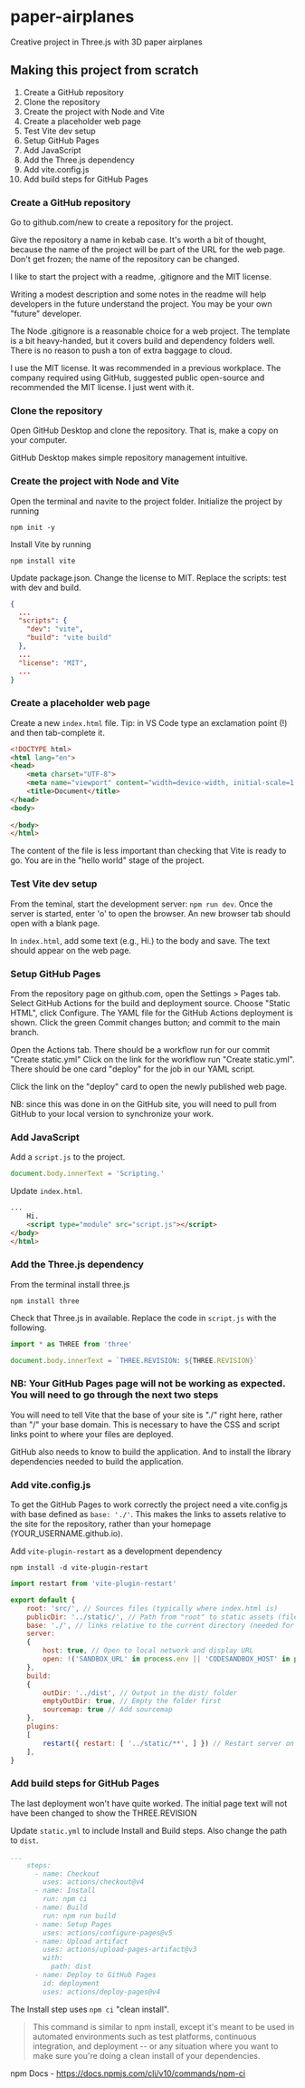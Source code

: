# paper-airplanes

Creative project in Three.js with 3D paper airplanes

## Making this project from scratch

1. Create a GitHub repository
2. Clone the repository
3. Create the project with Node and Vite
4. Create a placeholder web page
5. Test Vite dev setup
6. Setup GitHub Pages
7. Add JavaScript
8. Add the Three.js dependency
9. Add vite.config.js
10. Add build steps for GitHub Pages

### Create a GitHub repository

Go to github.com/new to create a repository for the project.

Give the repository a name in kebab case. It's worth a bit of thought, because the name of the project will be part of the URL for the web page. Don't get frozen; the name of the repository can be changed.

I like to start the project with a readme, .gitignore and the MIT license.

Writing a modest description and some notes in the readme will help developers in the future understand the project. You may be your own "future" developer.

The Node .gitignore is a reasonable choice for a web project. The template is a bit heavy-handed, but it covers build and dependency folders well. There is no reason to push a ton of extra baggage to cloud.

I use the MIT license. It was recommended in a previous workplace. The company required using GitHub, suggested public open-source and recommended the MIT license. I just went with it.

### Clone the repository

Open GitHub Desktop and clone the repository. That is, make a copy on your computer.

GitHub Desktop makes simple repository management intuitive.

### Create the project with Node and Vite

Open the terminal and navite to the project folder. Initialize the project by running

``` Terminal
npm init -y
```

Install Vite by running

``` Terminal
npm install vite
```

Update package.json. Change the license to MIT. Replace the scripts: test with dev and build.

``` JSON
{
  ...
  "scripts": {
    "dev": "vite",
    "build": "vite build"
  },
  ...
  "license": "MIT",
  ...
}
```

### Create a placeholder web page

Create a new ```index.html``` file. Tip: in VS Code type an exclamation point (!) and then tab-complete it.

``` HTML
<!DOCTYPE html>
<html lang="en">
<head>
    <meta charset="UTF-8">
    <meta name="viewport" content="width=device-width, initial-scale=1.0">
    <title>Document</title>
</head>
<body>
    
</body>
</html>
```

The content of the file is less important than checking that Vite is ready to go. You are in the "hello world" stage of the project.

### Test Vite dev setup

From the teminal, start the development server: ```npm run dev```. Once the server is started, enter 'o' to open the browser. An new browser tab should open with a blank page.

In ```index.html```, add some text (e.g., Hi.) to the body and save. The text should appear on the web page.

### Setup GitHub Pages

From the repository page on github.com, open the Settings > Pages tab. Select GitHub Actions for the build and deployment source. Choose "Static HTML", click Configure. The YAML file for the GitHub Actions deployment is shown. Click the green Commit changes button; and commit to the main branch.

Open the Actions tab. There should be a workflow run for our commit "Create static.yml" Click on the link for the workflow run "Create static.yml". There should be one card "deploy" for the job in our YAML script.

Click the link on the "deploy" card to open the newly published web page.

NB: since this was done in on the GitHub site, you will need to pull from GitHub to your local version to synchronize your work.

### Add JavaScript

Add a ```script.js``` to the project.

``` JavaScript
document.body.innerText = 'Scripting.'
```

Update ```index.html```.

``` HTML
...
    Hi.
    <script type="module" src="script.js"></script>
</body>
</html>
```

### Add the Three.js dependency

From the terminal install three.js

``` Terminal
npm install three
```

Check that Three.js in available. Replace the code in ```script.js``` with the following.

``` JavaScript
import * as THREE from 'three'

document.body.innerText = `THREE.REVISION: ${THREE.REVISION}`
```

### NB: Your GitHub Pages page will not be working as expected. You will need to go through the next two steps

You will need to tell Vite that the base of your site is "./" right here, rather than "/" your base domain. This is necessary to have the CSS and script links point to where your files are deployed.

GitHub also needs to know to build the application. And to install the library dependencies needed to build the application.

### Add vite.config.js

To get the GitHub Pages to work correctly the project need a vite.config.js with base defined as ```base: './'```. This makes the links to assets relative to the site for the repository, rather than your homepage (YOUR_USERNAME.github.io).

Add ```vite-plugin-restart``` as a development dependency

``` Terminal
npm install -d vite-plugin-restart
```

``` JavaScript
import restart from 'vite-plugin-restart'

export default {
    root: 'src/', // Sources files (typically where index.html is)
    publicDir: '../static/', // Path from "root" to static assets (files that are served as they are)
    base: './', // links relative to the current directory (needed for repository GitHub Pages)
    server:
    {
        host: true, // Open to local network and display URL
        open: !('SANDBOX_URL' in process.env || 'CODESANDBOX_HOST' in process.env) // Open if it's not a CodeSandbox
    },
    build:
    {
        outDir: '../dist', // Output in the dist/ folder
        emptyOutDir: true, // Empty the folder first
        sourcemap: true // Add sourcemap
    },
    plugins:
    [
        restart({ restart: [ '../static/**', ] }) // Restart server on static file change
    ],
}
```

### Add build steps for GitHub Pages

The last deployment won't have quite worked. The initial page text will not have been changed to show the THREE.REVISION

Update ```static.yml``` to include Install and Build steps. Also change the path to ```dist```.

``` YAML
...
    steps:
      - name: Checkout
        uses: actions/checkout@v4
      - name: Install
        run: npm ci
      - name: Build
        run: npm run build
      - name: Setup Pages
        uses: actions/configure-pages@v5
      - name: Upload artifact
        uses: actions/upload-pages-artifact@v3
        with:
          path: dist
      - name: Deploy to GitHub Pages
        id: deployment
        uses: actions/deploy-pages@v4
```

The Install step uses ```npm ci``` "clean install".

> This command is similar to npm install, except it's meant to be used in automated environments such as test platforms, continuous integration, and deployment -- or any situation where you want to make sure you're doing a clean install of your dependencies.

npm Docs - <https://docs.npmjs.com/cli/v10/commands/npm-ci>
